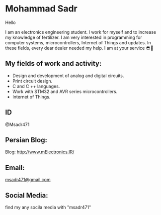 # Mohammad Sadr
Hello

I am an electronics engineering student.
I work for myself and to increase my knowledge of fertilizer. I am very interested in programming for computer systems, microcontrollers, Internet of Things and updates.
In these fields, every dear dealer needed my help. I am at your service 😎💙


My fields of work and activity:
----
- Design and development of analog and digital circuits.
- Print circuit design.
- C and C ++ languages.
- Work with STM32 and AVR series microcontrollers.
- Internet of Things.

ID
----
@Msadr471


Persian Blog:
----
Blog: http://www.mElectronics.IR/


Email:
-----
msadr471@gmail.com


Social Media:
----
find my any socila media with "msadr471"